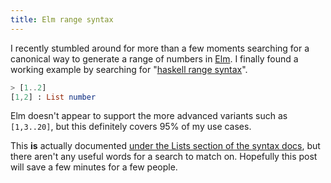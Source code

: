 ```yaml
---
title: Elm range syntax
---
```


I recently stumbled around for more than a few moments searching for a canonical way to generate a range of numbers in [Elm](http://elm-lang.org). I finally found a working example by searching for "[haskell range syntax](https://www.google.com/search?q=haskell+range+syntax)".

```elm
> [1..2]
[1,2] : List number
```

Elm doesn't appear to support the more advanced variants such as `[1,3..20]`, but this definitely covers 95% of my use cases.

This **is** actually documented [under the Lists section of the syntax docs](http://elm-lang.org/docs/syntax#lists), but there aren't any useful words for a search to match on. Hopefully this post will save a few minutes for a few people.
